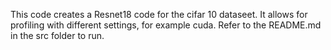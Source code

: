 This code creates a Resnet18 code for the cifar 10 dataseet. It allows for profiling with different settings, for example cuda. Refer to the README.md in the src folder to run. 
